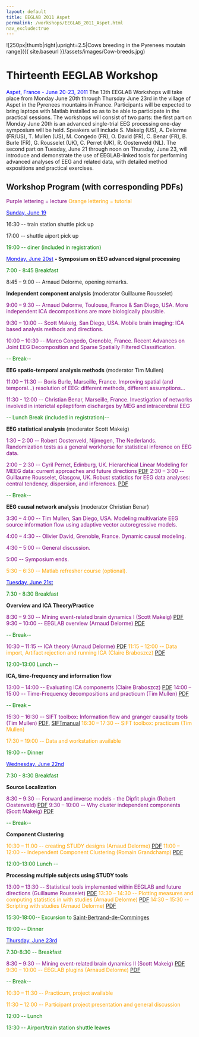 ```yaml
---
layout: default
title: EEGLAB 2011 Aspet
permalink: /workshops/EEGLAB_2011_Aspet.html
nav_exclude:true
---
```


![250px\|thumb\|right\|upright=2.5\|Cows breeding in the Pyrenees moutain range]({{ site.baseurl }}/assets/images/Cow-breeds.jpg)


Thirteenth EEGLAB Workshop
==========================

<font color=blue>Aspet, France - June 20-23, 2011</font>
The 13th EEGLAB Workshops will take place from Monday June 20th through
Thursday June 23rd in the village of Aspet in the Pyrenees mountains in
France. Participants will be expected to bring laptops with Matlab
installed so as to be able to participate in the practical sessions. The
workshops will consist of two parts: the first part on Monday June 20th
is an advanced single-trial EEG processing one-day symposium will be
held. Speakers will include S. Makeig (US), A. Delorme (FR/US), T.
Mullen (US), M. Congedo (FR), O. David (FR), C. Benar (FR), B. Burle
(FR), G. Rousselet (UK), C. Perret (UK), R. Oostenveld (NL). The second
part on Tuesday, June 21 through noon on Thursday, June 23, will
introduce and demonstrate the use of EEGLAB-linked tools for performing
advanced analyses of EEG and related data, with detailed method
expositions and practical exercises.

Workshop Program (with corresponding PDFs)
------------------------------------------

<font color=purple>Purple lettering = lecture</font>
<font color=orange>Orange lettering = tutorial</font>

<u><font color=blue>Sunday, June 19</font></u>


16:30 -- train station shuttle pick up

17:00 -- shuttle aiport pick up

<font color = green>


19:00 -- diner (included in registration)</font>

<u><font color=blue>Monday, June 20st</font></u> <b>- Symposium on EEG
advanced signal processing</b>


<font color = green>7:00 - 8:45 Breakfast</font>


8:45 – 9:00 -- Arnaud Delorme, opening remarks.

<!-- -->


<b>Independent component analysis</b> (moderator Guillaume Rousselet)

<font color = purple>



9:00 – 9:30 -- Arnaud Delorme, Toulouse, France & San Diego, USA. More
independent ICA decompositions are more biologically plausible.

9:30 – 10:00 -- Scott Makeig, San Diego, USA. Mobile brain imaging: ICA
based analysis methods and directions.

10:00 – 10:30 -- Marco Congedo, Grenoble, France. Recent Advances on
Joint EEG Decomposition and Sparse Spatially Filtered Classification.

</font>



<font color = green>-- Break--</font>

<!-- -->


<b>EEG spatio-temporal analysis methods</b> (moderator Tim Mullen)

<font color = purple>



11:00 – 11:30 -- Boris Burle, Marseille, France. Improving spatial (and
temporal...) resolution of EEG: different methods, different
assumptions...

11:30 - 12:00 -- Christian Benar, Marseille, France. Investigation of
networks involved in interictal epileptiform discharges by MEG and
intracerebral EEG

</font>



<font color = green>-- Lunch Break (included in registration)--</font>

<!-- -->


<b>EEG statistical analysis</b> (moderator Scott Makeig)

<font color = purple>



1:30 – 2:00 -- Robert Oostenveld, Nijmegen, The Nederlands.
Randomization tests as a general workhorse for statistical inference on
EEG data.

2:00 – 2:30 -- Cyril Pernet, Edinburg, UK. Hierarchical Linear Modeling
for MEEG data: current approaches and future directions
[PDF](https://sccn.ucsd.edu/githubwiki/files/11_aspet_eeglab_symposium_pernet.pdf‎)
2:30 – 3:00 -- Guillaume Rousselet, Glasgow, UK. Robust statistics for
EEG data analyses: central tendency, dispersion, and inferences.
[PDF](https://sccn.ucsd.edu/githubwiki/files/11_aspet_eeglab_symposium_rousselet.pdf‎)
</font>



<font color = green>-- Break--</font>

<!-- -->


<b>EEG causal network analysis</b> (moderator Christian Benar)

<font color = purple>



3:30 – 4:00 -- Tim Mullen, San Diego, USA. Modeling multivariate EEG
source information flow using adaptive vector autoregressive models.

4:00 – 4:30 -- Olivier David, Grenoble, France. Dynamic causal modeling.

4:30 – 5:00 -- General discussion.

5:00 -- Symposium ends.

</font>


<font color = orange>5:30 – 6:30 -- Matlab refresher course
(optional).</font>

<u><font color=blue>Tuesday, June 21st</font></u>


<font color = green>7:30 - 8:30 Breakfast</font>

<!-- -->


**Overview and ICA Theory/Practice**


<font color = purple>8:30 – 9:30 -- Mining event-related brain dynamics
I (Scott Makeig)</font>
[PDF](https://sccn.ucsd.edu/githubwiki/files/eeglab2011_sm_mining_brain_dynamics.pdf‎)
<font color = purple>9:30 – 10:00 -- EEGLAB overview (Arnaud
Delorme)</font>
[PDF](https://sccn.ucsd.edu/githubwiki/files/eeglab2011_ad_eeglab_overview.pdf‎)

<font color = green>-- Break--</font>

<font color = purple>10:30 – 11:15 -- ICA theory (Arnaud Delorme)</font>
[PDF](https://sccn.ucsd.edu/githubwiki/files/eeglab2011_ad_lecture_ica.pdf‎)
<font color = orange>11:15 – 12:00 -- Data import, Artifact rejection
and running ICA (Claire Braboszcz)</font>
[PDF](https://sccn.ucsd.edu/githubwiki/files/eeglab2011_cb_evaluate_ic.pdf‎)
<!-- -->


<font color = green>12:00-13:00 Lunch --</font>

<!-- -->


**ICA, time-frequency and information flow**


<font color = purple>13:00 – 14:00 -- Evaluating ICA components (Claire
Braboszcz)</font>
[PDF](https://sccn.ucsd.edu/githubwiki/files/eeglab2011_cb_evaluate_ic.pdf‎)
<font color = purple>14:00 – 15:00 -- Time-Frequency decompositions and
practicum (Tim Mullen)</font>
[PDF](https://sccn.ucsd.edu/githubwiki/files/eeglab2011_tm_time_frequency.pdf)
<!-- -->



<font color=green>-- Break –</font>

<!-- -->



<font color=purple>15:30 – 16:30 -- SIFT toolbox: Information flow and
granger causality tools (Tim Mullen)</font>
[PDF](https://sccn.ucsd.edu/githubwiki/files/eeglab2011_tm_sift.pdf‎), [SIFTmanual](https://sccn.ucsd.edu/githubwiki/files/eeglab2011_tm_sift.pdf‎)
<font color=orange>16:30 – 17:30 -- SIFT toolbox: practicum (Tim
Mullen)</font>

<!-- -->



<font color=orange>17:30 – 19:00 -- Data and workstation
available</font>

<!-- -->


<font color = green>19:00 -- Dinner</font>

<u><font color=blue>Wednesday, June 22nd</font></u>


<font color = green>7:30 - 8:30 Breakfast</font>

<!-- -->


**Source Localization**


<font color = purple>8:30 – 9:30 -- Forward and inverse models - the
Dipfit plugin (Robert Oostenveld)</font>
[PDF](https://sccn.ucsd.edu/githubwiki/files/eeglab2011_ro_source_modeling.pdf‎)
<font color = purple>9:30 – 10:00 -- Why cluster independent components
(Scott Makeig)</font>
[PDF](https://sccn.ucsd.edu/githubwiki/files/eeglab2011_sm_why_cluster.pdf‎)
<!-- -->



<font color = green>-- Break--</font>

<!-- -->


**Component Clustering**


<font color = orange>10:30 – 11:00 -- creating STUDY designs (Arnaud
Delorme)</font> [PDF](https://sccn.ucsd.edu/githubwiki/files/eeglab2011_ad_study_design.pdf‎)
<font color= orange>11:00 – 12:00 -- Independent Component Clustering
(Romain Grandchamp)</font>
[PDF](https://sccn.ucsd.edu/githubwiki/files/eeglab2011_rm_study_clustering.pdf‎)
<!-- -->


<font color=green>12:00-13:00 Lunch --</font>

<!-- -->


**Processing multiple subjects using STUDY tools**


<font color = purple>13:00 – 13:30 -- Statistical tools implemented
within EEGLAB and future directions (Guillaume Rousselet)</font>
[PDF](https://sccn.ucsd.edu/githubwiki/files/11_aspet_eeglab_statistics.pdf‎)
<font color = orange>13:30 – 14:30 -- Plotting measures and computing
statistics in with studies (Arnaud Delorme)</font>
[PDF](https://sccn.ucsd.edu/githubwiki/files/eeglab2011_ad_study_plot_stats‎.pdf)
<font color = orange>14:30 – 15:30 -- Scripting with studies (Arnaud
Delorme)</font>
[PDF](https://sccn.ucsd.edu/githubwiki/files/eeglab2011_ad_study_advanced_and_scripts.pdf)
<!-- -->


<font color = green>15:30-18:00-- Excursion to
[Saint-Bertrand-de-Comminges](http://en.wikipedia.org/wiki/Saint-Bertrand-de-Comminges)</font>

<!-- -->


<font color=green>19:00 -- Dinner </font>

<u><font color=blue>Thursday, June 23rd</font></u>


<font color=green>7:30-8:30 -- Breakfast</font>

<!-- -->



<font color=purple>8:30 – 9:30 -- Mining event-related brain dynamics II
(Scott Makeig)</font>
[PDF](https://sccn.ucsd.edu/githubwiki/files/eeglab2011_sm_mining_brain_dynamics2.pdf)
<font color=orange>9:30 – 10:00 -- EEGLAB plugins (Arnaud
Delorme)</font>
[PDF](https://sccn.ucsd.edu/githubwiki/files/eeglab2011_ad_eeglab_plugins.pdf)
<!-- -->



<font color = green>-- Break--</font>

<!-- -->



<font color=orange>10:30 – 11:30 -- Practicum, project available</font>

<font color=orange>11:30 – 12:00 -- Participant project presentation and
general discussion</font>

<!-- -->


<font color=green>12:00 -- Lunch</font>

<!-- -->


<font color=green>13:30 -- Airport/train station shuttle leaves</font>

